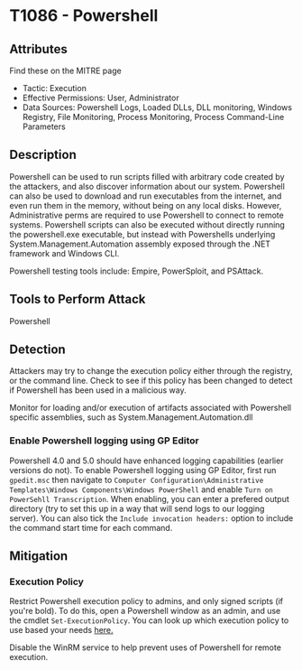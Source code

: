 
# T1086 - Powershell

## Attributes

Find these on the MITRE page

- Tactic: Execution
- Effective Permissions: User, Administrator
- Data Sources: Powershell Logs, Loaded DLLs, DLL monitoring, Windows Registry, File Monitoring, Process Monitoring, Process Command-Line Parameters

## Description

Powershell can be used to run scripts filled with arbitrary code created by the attackers, and also discover information about our system.  Powershell can also be used to download and run executables from the internet, and even run them in the memory, without being on any local disks. However, Administrative perms are required to use Powershell to connect to remote systems. Powershell scripts can also be executed without directly running the powershell.exe executable, but instead with Powershells underlying System.Management.Automation assembly exposed through the .NET framework and Windows CLI.  


Powershell testing tools include: Empire, PowerSploit, and PSAttack.

## Tools to Perform Attack

Powershell

## Detection

Attackers may try to change the execution policy either through the registry, or the command line. Check to see if this policy has been changed to detect if Powershell has been used in a malicious way. 

Monitor for loading and/or execution of artifacts associated with Powershell specific assemblies, such as System.Management.Automation.dll 

### Enable Powershell logging using GP Editor

Powershell 4.0 and 5.0 should have enhanced logging capabilities (earlier versions do not). To enable Powershell logging using GP Editor, first run `gpedit.msc` then navigate to `Computer Configuration\Administrative Templates\Windows Components\Windows PowerShell` and enable `Turn on PowerSehll Transcription`. When enabling, you can enter a prefered output directory (try to set this up in a way that will send logs to our logging server). You can also tick the `Include invocation headers:` option to include the command start time for each command.  

## Mitigation

### Execution Policy

Restrict Powershell execution policy to admins, and only signed scripts (if you're bold). To do this, open a Powershell window as an admin, and use the cmdlet `Set-ExecutionPolicy`. You can look up which execution policy to use based your needs [here.](https://docs.microsoft.com/en-us/powershell/module/microsoft.powershell.core/about/about_execution_policies?view=powershell-6)

Disable the WinRM service to help prevent uses of Powershell for remote execution.
